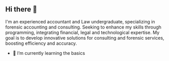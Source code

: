 ## Hi there 👋

I'm an experienced accountant and Law undergraduate, specializing in forensic accounting and consulting. Seeking to enhance my skills through programming, integrating financial, legal and technological expertise. My goal is to develop innovative solutions for consulting and forensic services, boosting efficiency and accuracy.

- 🌱 I’m currently learning the basics
